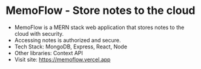 # MemoFlow - Store notes to the cloud
- MemoFlow is a MERN stack web application that stores notes to the cloud with security.
- Accessing notes is authorized and secure.
- Tech Stack: MongoDB, Express, React, Node
- Other libraries: Context API
- Visit site: https://memoflow.vercel.app

